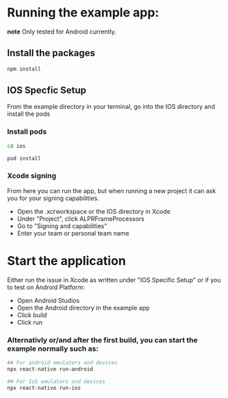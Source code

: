 # Running the example app:
**note** Only tested for Android currently.

## Install the packages
```bash
npm install
```

## IOS Specfic Setup
From the example directory in your terminal, go into the IOS directory and install the pods

### Install pods
```bash
cd ios
```
```bash
pod install
```

### Xcode signing
From here you can run the app, but when running a new project it can ask you for your signing capabilities.

* Open the .xcrworkspace or the IOS directory in Xcode
* Under "Project", click ALPRFrameProcessors
* Go to "Signing and capabilities"
* Enter your team or personal team name

# Start the application

Either run the issue in Xcode as written under "IOS Specific Setup" or if you to test on Android Platform:

* Open Android Studios
* Open the Android directory in the example app
* Click build
* Click run

### Alternativly or/and after the first build, you can start the example normally such as: 

```bash
## For android emulators and devices
npx react-native run-android

## For IoS emulators and devices
npx react-native run-ios
```